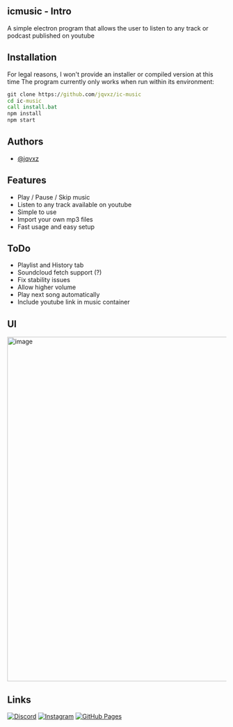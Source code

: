 
## icmusic - Intro

A simple electron program that allows the user to listen to any track or podcast published on youtube


## Installation 
For legal reasons, I won't provide an installer or compiled version at this time
The program currently only works when run within its environment:

```cmd
git clone https://github.com/jqvxz/ic-music
cd ic-music
call install.bat
npm install
npm start
```


## Authors

- [@jqvxz](https://github.com/jqvxz)

## Features

- Play / Pause / Skip music
- Listen to any track available on youtube
- Simple to use
- Import your own mp3 files
- Fast usage and easy setup

## ToDo

- Playlist and History tab
- Soundcloud fetch support (?)
- Fix stability issues
- Allow higher volume
- Play next song automatically
- Include youtube link in music container

## UI

<img width="1386" height="793" alt="image" src="https://github.com/user-attachments/assets/88216794-45bf-4a5d-b422-6c7972d848ca" />


## Links
[![Discord](https://img.shields.io/badge/Discord-%235865F2.svg?&logo=discord&logoColor=white)](https://discord.gg/enf9WY5pPn)
[![Instagram](https://img.shields.io/badge/Instagram-%23E4405F.svg?logo=Instagram&logoColor=white)](https://www.instagram.com/javon.265/)
[![GitHub Pages](https://img.shields.io/badge/GitHub%20Pages-121013?logo=github&logoColor=white)](https://jqvxz.github.io/web/)
